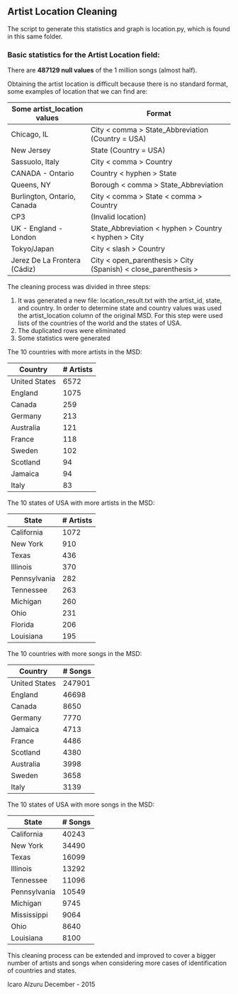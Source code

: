## Artist Location Cleaning

The script to generate this statistics and graph is location.py, which is found in
this same folder.

### Basic statistics for the Artist Location field:

There are **487129 null values** of the 1 million songs (almost half).

Obtaining the artist location is difficult because there is no standard format, some examples of location that we can find are:

Some artist_location values | Format
--------------------------- | ------
Chicago, IL  | City < comma > State_Abbreviation    (Country = USA)
New Jersey  | State   (Country = USA)
Sassuolo, Italy  | City < comma > Country
CANADA - Ontario | Country < hyphen > State
Queens, NY  | Borough < comma >  State_Abbreviation
Burlington, Ontario, Canada  | City < comma >  State < comma >  Country
CP3  | (Invalid location)
UK - England - London  | State_Abbreviation < hyphen > Country < hyphen > City
Tokyo/Japan  | City < slash > Country
Jerez De La Frontera (Cádiz) | City < open_parenthesis > City (Spanish) < close_parenthesis >

The cleaning process was divided in three steps:
1. It was generated a new file: location_result.txt with the artist_id, state, and country.
In order to determine state and country values was used the artist_location column of the original
MSD. For this step were used lists of the countries of the world and the states of USA.   
2. The duplicated rows were eliminated
3. Some statistics were generated

The 10 countries with more artists in the MSD:

Country | # Artists
------- | ---------
United States | 6572
England | 1075
Canada | 259
Germany | 213
Australia | 121
France | 118
Sweden | 102
Scotland | 94
Jamaica | 94
Italy | 83

The 10 states of USA with more artists in the MSD:

State | # Artists
------- | ---------
California | 1072
New York | 910
Texas | 436
Illinois | 370
Pennsylvania | 282
Tennessee | 263
Michigan | 260
Ohio | 231
Florida | 206
Louisiana | 195

The 10 countries with more songs in the MSD:

Country | # Songs
------- | ---------
United States | 247901
England | 46698
Canada | 8650
Germany | 7770
Jamaica | 4713
France | 4486
Scotland | 4380
Australia | 3998
Sweden | 3658
Italy | 3139

The 10 states of USA with more songs in the MSD:

State | # Songs
------- | ---------
California | 40243
New York | 34490
Texas | 16099
Illinois | 13292
Tennessee | 11096
Pennsylvania | 10549
Michigan | 9745
Mississippi | 9064
Ohio | 8640
Louisiana | 8100


This cleaning process can be extended and improved to cover a bigger number of artists
and songs when considering more cases of identification of countries and states.



Icaro Alzuru
December - 2015
